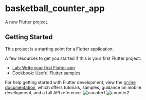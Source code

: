 # basketball_counter_app

A new Flutter project.

## Getting Started

This project is a starting point for a Flutter application.

A few resources to get you started if this is your first Flutter project:

- [Lab: Write your first Flutter app](https://docs.flutter.dev/get-started/codelab)
- [Cookbook: Useful Flutter samples](https://docs.flutter.dev/cookbook)

For help getting started with Flutter development, view the
[online documentation](https://docs.flutter.dev/), which offers tutorials,
samples, guidance on mobile development, and a full API reference.
![counter1](https://github.com/user-attachments/assets/123b90eb-9e9c-4906-965c-dc9248e6d791)
![counter2](https://github.com/user-attachments/assets/34348451-53e5-4aa9-9ad8-dc25bd13eeea)

